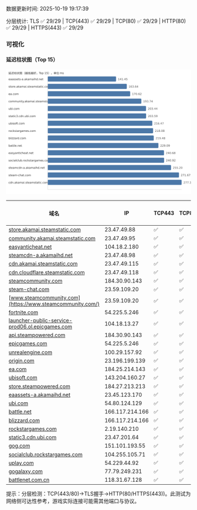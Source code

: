 数据更新时间: 2025-10-19 19:17:39

分层统计: TLS ✅ 29/29 | TCP(443) ✅ 29/29 | TCP(80) ✅ 29/29 | HTTP(80) ✅ 29/29 | HTTPS(443) ✅ 29/29

### 可视化

#### 延迟柱状图（Top 15）

![Latency Chart](latency_chart.svg)

| 域名 | IP | TCP443 | TCP80 | TLS 握手 | HTTP(80) | 状态码 | HTTPS(443) | 状态码(HTTPS) | 延迟(ms) |
|---|---|---|---|---|---|---|---|---|---|
| [store.akamai.steamstatic.com](https://store.akamai.steamstatic.com/) | 23.47.49.88 | ✅ | ✅ | ✅ | ✅ | 403 | ✅ | 403 | 163.64 |
| [community.akamai.steamstatic.com](https://community.akamai.steamstatic.com/) | 23.47.49.95 | ✅ | ✅ | ✅ | ✅ | 403 | ✅ | 403 | 193.74 |
| [easyanticheat.net](https://easyanticheat.net/) | 104.18.2.180 | ✅ | ✅ | ✅ | ✅ | 301 | ✅ | 301 | 240.68 |
| [steamcdn-a.akamaihd.net](https://steamcdn-a.akamaihd.net/) | 23.47.48.98 | ✅ | ✅ | ✅ | ✅ | 200 | ✅ | 200 | 255.2 |
| [cdn.akamai.steamstatic.com](https://cdn.akamai.steamstatic.com/) | 23.47.49.115 | ✅ | ✅ | ✅ | ✅ | 200 | ✅ | 200 | 277.16 |
| [cdn.cloudflare.steamstatic.com](https://cdn.cloudflare.steamstatic.com/) | 23.47.49.118 | ✅ | ✅ | ✅ | ✅ | 200 | ✅ | 301 | 288.27 |
| [steamcommunity.com](https://steamcommunity.com/) | 184.30.90.143 | ✅ | ✅ | ✅ | ✅ | 302 | ✅ | 200 | 325.88 |
| [steam-chat.com](https://steam-chat.com/) | 23.59.109.20 | ✅ | ✅ | ✅ | ✅ | 302 | ✅ | 404 | 271.67 |
| [www.steamcommunity.com](https://www.steamcommunity.com/) | 23.59.109.20 | ✅ | ✅ | ✅ | ✅ | 302 | ✅ | 302 | 315.84 |
| [fortnite.com](https://fortnite.com/) | 54.225.5.246 | ✅ | ✅ | ✅ | ✅ | 301 | ✅ | 301 | 311.74 |
| [launcher-public-service-prod06.ol.epicgames.com](https://launcher-public-service-prod06.ol.epicgames.com/) | 104.18.13.27 | ✅ | ✅ | ✅ | ✅ | 404 | ✅ | 404 | 384.11 |
| [api.steampowered.com](https://api.steampowered.com/) | 184.30.90.143 | ✅ | ✅ | ✅ | ✅ | 404 | ✅ | 404 | 368.73 |
| [epicgames.com](https://epicgames.com/) | 54.225.5.246 | ✅ | ✅ | ✅ | ✅ | 301 | ✅ | 302 | 349.22 |
| [unrealengine.com](https://unrealengine.com/) | 100.29.157.92 | ✅ | ✅ | ✅ | ✅ | 301 | ✅ | 301 | 379.67 |
| [origin.com](https://origin.com/) | 23.196.199.139 | ✅ | ✅ | ✅ | ✅ | 301 | ✅ | 301 | 344.53 |
| [ea.com](https://ea.com/) | 184.25.214.143 | ✅ | ✅ | ✅ | ✅ | 301 | ✅ | 301 | 170.62 |
| [ubisoft.com](https://ubisoft.com/) | 143.204.160.27 | ✅ | ✅ | ✅ | ✅ | 301 | ✅ | 301 | 216.47 |
| [store.steampowered.com](https://store.steampowered.com/) | 184.27.213.213 | ✅ | ✅ | ✅ | ✅ | 302 | ✅ | 200 | 531.3 |
| [eaassets-a.akamaihd.net](https://eaassets-a.akamaihd.net/) | 23.45.123.170 | ✅ | ✅ | ✅ | ✅ | 404 | ✅ | 404 | 141.45 |
| [ubi.com](https://ubi.com/) | 54.80.124.129 | ✅ | ✅ | ✅ | ✅ | 301 | ✅ | 301 | 203.44 |
| [battle.net](https://battle.net/) | 166.117.214.166 | ✅ | ✅ | ✅ | ✅ | 301 | ✅ | 301 | 229.09 |
| [blizzard.com](https://blizzard.com/) | 166.117.214.166 | ✅ | ✅ | ✅ | ✅ | 302 | ✅ | 302 | 219.48 |
| [rockstargames.com](https://rockstargames.com/) | 2.19.140.210 | ✅ | ✅ | ✅ | ✅ | 301 | ✅ | 301 | 218.08 |
| [static3.cdn.ubi.com](https://static3.cdn.ubi.com/) | 23.47.201.64 | ✅ | ✅ | ✅ | ✅ | 401 | ✅ | 401 | 203.59 |
| [gog.com](https://gog.com/) | 151.101.193.55 | ✅ | ✅ | ✅ | ✅ | 301 | ✅ | 301 | 531.45 |
| [socialclub.rockstargames.com](https://socialclub.rockstargames.com/) | 104.255.105.71 | ✅ | ✅ | ✅ | ✅ | 301 | ✅ | 307 | 240.92 |
| [uplay.com](https://uplay.com/) | 54.229.44.92 | ✅ | ✅ | ✅ | ✅ | 301 | ✅ | 301 | 442.43 |
| [gogalaxy.com](https://gogalaxy.com/) | 77.79.249.231 | ✅ | ✅ | ✅ | ✅ | 301 | ✅ | 301 | 579.9 |
| [battlenet.com.cn](https://battlenet.com.cn/) | 118.31.67.128 | ✅ | ✅ | ✅ | ✅ | 308 | ✅ | 302 | 873.33 |

提示：分层检测：TCP(443/80)→TLS握手→HTTP(80/HTTPS(443))。此测试为网络侧可达性参考，游戏实际连接可能需其他端口与协议。